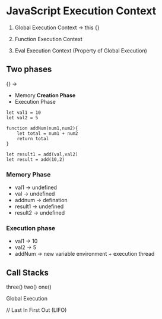 # JavaScript Execution Context

1. Global Execution Context
-> this
    {}

2. Function Execution Context

3. Eval Execution Context (Property of Global Execution)

## Two phases
{} ->
- Memory <b>Creation Phase</b>
- Execution Phase

```
let val1 = 10
let val2 = 5

function addNum(num1,num2){
    let total = num1 + num2
    return total
}

let result1 = add(val,val2)
let result = add(10,2)
```

### Memory Phase
- val1 ->  undefined
-  val -> undefined
- addnum -> defination
- result1 -> undefined
- result2 -> undefined

### Execution phase
- val1 -> 10
- val2 -> 5
- addNum -> new variable environment + execution thread 


## Call Stacks

three()
two()
one()

Global Execution

// Last In First Out (LIFO)

